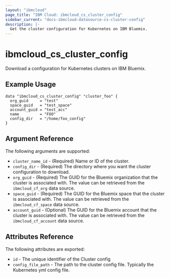 ```yaml
---
layout: "ibmcloud"
page_title: "IBM Cloud: ibmcloud_cs_cluster_config"
sidebar_current: "docs-ibmcloud-datasource-cs-cluster-config"
description: |-
  Get the cluster configuration for Kubernetes on IBM Bluemix.
---
```


# ibmcloud\_cs_cluster_config


Download a configuration for Kubernetes clusters on IBM Bluemix.


## Example Usage

```hcl
data "ibmcloud_cs_cluster_config" "cluster_foo" {
  org_guid     = "test"
  space_guid   = "test_space"
  account_guid = "test_acc"
  name         = "FOO"
  config_dir   = "/home/foo_config"
}
```

## Argument Reference

The following arguments are supported:

* `cluster_name_id` - (Required) Name or ID of the cluster.
* `config_dir` - (Required) The directory where you want the cluster configuration to download.
* `org_guid` - (Required) The GUID for the Bluemix organization that the cluster is associated with. The value can be retrieved from the `ibmcloud_cf_org` data source.
* `space_guid` - (Required) The GUID for the Bluemix space that the cluster is associated with. The value can be retrieved from the `ibmcloud_cf_space` data source.
* `account_guid` - (Optional) The GUID for the Bluemix account that the cluster is associated with. The value can be retrieved from the `ibmcloud_cf_account` data source.


## Attributes Reference

The following attributes are exported:

* `id` - The unique identifier of the Cluster config 
* `config_file_path` -  The path to the cluster config file. Typically the Kubernetes yml config file.
